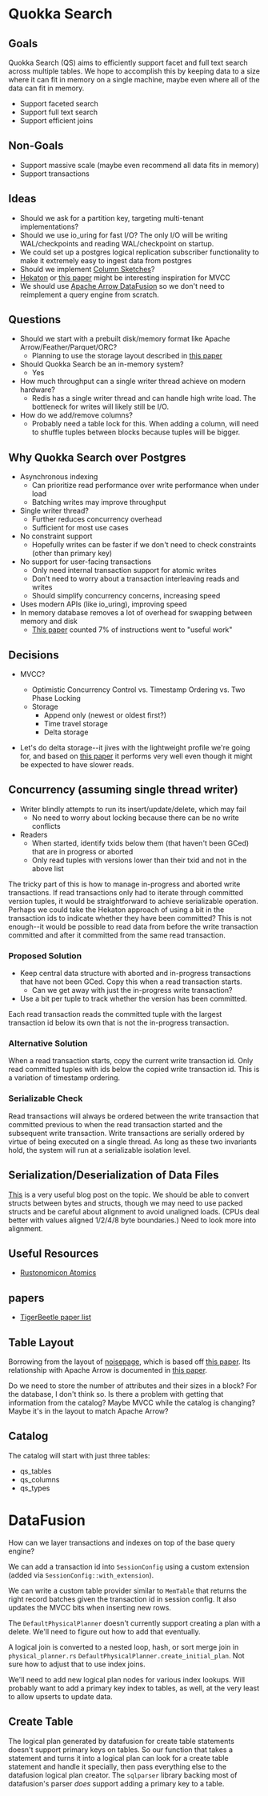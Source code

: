 # Quokka Search

## Goals

Quokka Search (QS) aims to efficiently support facet and full text search across multiple tables. We hope to accomplish this by keeping data to a size where it can fit in memory on a single machine, maybe even where all of the data can fit in memory.

* Support faceted search
* Support full text search
* Support efficient joins

## Non-Goals

* Support massive scale (maybe even recommend all data fits in memory)
* Support transactions

## Ideas

* Should we ask for a partition key, targeting multi-tenant implementations?
* Should we use io_uring for fast I/O? The only I/O will be writing WAL/checkpoints and reading WAL/checkpoint on startup.
* We could set up a postgres logical replication subscriber functionality to make it extremely easy to ingest data from postgres
* Should we implement [Column Sketches](https://15721.courses.cs.cmu.edu/spring2023/papers/04-olapindexes/hentschel-sigmod18.pdf)?
* [Hekaton](https://www.microsoft.com/en-us/research/wp-content/uploads/2013/06/Hekaton-Sigmod2013-final.pdf) or [this paper](https://www.vldb.org/pvldb/vol10/p781-Wu.pdf) might be interesting inspiration for MVCC
* We should use [Apache Arrow DataFusion](https://arrow.apache.org/datafusion/) so we don't need to reimplement a query engine from scratch.

## Questions

* Should we start with a prebuilt disk/memory format like Apache Arrow/Feather/Parquet/ORC?
  * Planning to use the storage layout described in [this paper](https://db.cs.cmu.edu/papers/2020/p534-li.pdf)
* Should Quokka Search be an in-memory system?
  * Yes
* How much throughput can a single writer thread achieve on modern hardware?
  * Redis has a single writer thread and can handle high write load. The bottleneck for writes will likely still be I/O.
* How do we add/remove columns?
  * Probably need a table lock for this. When adding a column, will need to shuffle tuples between blocks because tuples will be bigger.

## Why Quokka Search over Postgres

* Asynchronous indexing
  * Can prioritize read performance over write performance when under load
  * Batching writes may improve throughput
* Single writer thread?
  * Further reduces concurrency overhead
  * Sufficient for most use cases
* No constraint support
  * Hopefully writes can be faster if we don't need to check constraints (other than primary key)
* No support for user-facing transactions
  * Only need internal transaction support for atomic writes
  * Don't need to worry about a transaction interleaving reads and writes
  * Should simplify concurrency concerns, increasing speed
* Uses modern APIs (like io_uring), improving speed
* In memory database removes a lot of overhead for swapping between memory and disk 
  * [This paper](http://nms.csail.mit.edu/~stavros/pubs/OLTP_sigmod08.pdf) counted 7% of instructions went to "useful work"

## Decisions
* MVCC?
  * Optimistic Concurrency Control vs. Timestamp Ordering vs. Two Phase Locking
  * Storage
    * Append only (newest or oldest first?)
    * Time travel storage 
    * Delta storage

* Let's do delta storage--it jives with the lightweight profile we're going for, and based on [this paper](https://15721.courses.cs.cmu.edu/spring2020/papers/03-mvcc1/wu-vldb2017.pdf) it performs very well even though it might be expected to have slower reads.

## Concurrency (assuming single thread writer)
* Writer blindly attempts to run its insert/update/delete, which may fail
  * No need to worry about locking because there can be no write conflicts
* Readers
  * When started, identify txids below them (that haven't been GCed) that are in progress or aborted
  * Only read tuples with versions lower than their txid and not in the above list

The tricky part of this is how to manage in-progress and aborted write transactions. If read transactions only had to iterate through committed version tuples, it would be straightforward to achieve serializable operation. Perhaps we could take the Hekaton approach of using a bit in the transaction ids to indicate whether they have been committed? This is not enough--it would be possible to read data from before the write transaction committed and after it committed from the same read transaction.

### Proposed Solution

* Keep central data structure with aborted and in-progress transactions that have not been GCed. Copy this when a read transaction starts.
  * Can we get away with just the in-progress write transaction?
* Use a bit per tuple to track whether the version has been committed.

Each read transaction reads the committed tuple with the largest transaction id below its own that is not the in-progress transaction.

### Alternative Solution 

When a read transaction starts, copy the current write transaction id. Only read committed tuples with ids below the copied write transaction id. This is a variation of timestamp ordering.

### Serializable Check 

Read transactions will always be ordered between the write transaction that committed previous to when the read transaction started and the subsequent write transaction. Write transactions are serially ordered by virtue of being executed on a single thread. As long as these two invariants hold, the system will run at a serializable isolation level.

## Serialization/Deserialization of Data Files

[This](https://nathancraddock.com/blog/deserialization-with-zig-metaprogramming/) is a very useful blog post on the topic. We should be able to convert structs between bytes and structs, though we may need to use packed structs and be careful about alignment to avoid unaligned loads. (CPUs deal better with values aligned 1/2/4/8 byte boundaries.) Need to look more into alignment.

## Useful Resources

* [Rustonomicon Atomics](https://doc.rust-lang.org/nomicon/atomics.html)

## papers

* [TigerBeetle paper list](https://github.com/tigerbeetle/tigerbeetle/blob/main/docs/DESIGN.md)

## Table Layout

Borrowing from the layout of [noisepage](https://github.com/cmu-db/noisepage/blob/master/docs/design_storage.md), which is based off [this paper](https://15721.courses.cs.cmu.edu/spring2018/papers/06-mvcc2/p677-neumann.pdf). Its relationship with Apache Arrow is documented in [this paper](https://db.cs.cmu.edu/papers/2020/p534-li.pdf).

Do we need to store the number of attributes and their sizes in a block? For the database, I don't think so. Is there a problem with getting that information from the catalog? Maybe MVCC while the catalog is changing? Maybe it's in the layout to match Apache Arrow?

## Catalog

The catalog will start with just three tables:
* qs_tables
* qs_columns
* qs_types

# DataFusion

How can we layer transactions and indexes on top of the base query engine?

We can add a transaction id into `SessionConfig` using a custom extension (added via `SessionConfig::with_extension`).

We can write a custom table provider similar to `MemTable` that returns the right record batches given the transaction id in session config. It also updates the MVCC bits when inserting new rows.

The `DefaultPhysicalPlanner` doesn't currently support creating a plan with a delete. We'll need to figure out how to add that eventually.

A logical join is converted to a nested loop, hash, or sort merge join in `physical_planner.rs` `DefaultPhysicalPlanner.create_initial_plan`. Not sure how to adjust that to use index joins.

We'll need to add new logical plan nodes for various index lookups. Will probably want to add a primary key index to tables, as well, at the very least to allow upserts to update data.

## Create Table

The logical plan generated by datafusion for create table statements doesn't support primary keys on tables. So our function that takes a statement and turns it into a logical plan can look for a create table statement and handle it specially, then pass everything else to the datafusion logical plan creator. The `sqlparser` library backing most of datafusion's parser _does_ support adding a primary key to a table.
